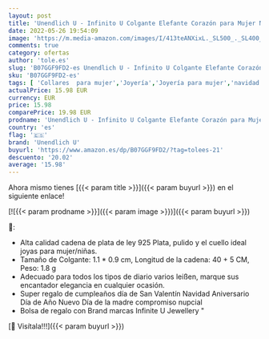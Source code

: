 ```yaml
---
layout: post
title: 'Unendlich U - Infinito U Colgante Elefante Corazón para Mujer Niña Collar de Plata 925 Cadena Ajustable Color de Oro Rosa Idea Regalo Navidad'
date: 2022-05-26 19:54:09
image: 'https://m.media-amazon.com/images/I/413teANXixL._SL500_._SL400_.jpg'
comments: true
category: ofertas
author: 'tole.es'
slug: 'B07GGF9FD2-es Unendlich U - Infinito U Colgante Elefante Corazón para...'
sku: 'B07GGF9FD2-es'
tags: [ 'Collares  para mujer','Joyería','Joyería para mujer','navidad','unendlich u','🇪🇸', ]
actualPrice: 15.98 EUR
currency: EUR
price: 15.98
comparePrice: 19.98 EUR
prodname: 'Unendlich U - Infinito U Colgante Elefante Corazón para Mujer Niña Collar de Plata 925 Cadena Ajustable Color de Oro Rosa Idea Regalo Navidad'
country: 'es'
flag: '🇪🇸'
brand: 'Unendlich U'
buyurl: 'https://www.amazon.es/dp/B07GGF9FD2/?tag=tolees-21'
descuento: '20.02'
average: '15.98'
---
```


Ahora mismo tienes [{{< param title >}}]({{< param buyurl >}}) en el siguiente enlace!

[![{{< param prodname >}}]({{< param image >}})]({{< param buyurl >}})

🔎:

- Alta calidad cadena de plata de ley 925 Plata, pulido y el cuello ideal joyas para mujer/niñas.
- Tamaño de Colgante: 1.1 * 0.9 cm, Longitud de la cadena: 40 + 5 CM, Peso: 1.8 g
- Adecuado para todos los tipos de diario varios leißen, marque sus encantador elegancia en cualquier ocasión.
- Super regalo de cumpleaños día de San Valentín Navidad Aniversario Día de Año Nuevo Día de la madre compromiso nupcial
- Bolsa de regalo con Brand marcas Infinite U Jewellery "

[🛒 Visítala!!!]({{< param buyurl >}})
